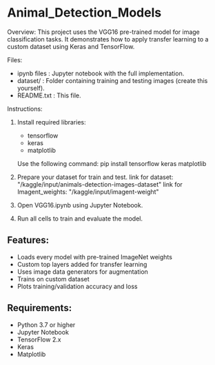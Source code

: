 # Animal_Detection_Models
Overview:
This project uses the VGG16 pre-trained model for image classification tasks.
It demonstrates how to apply transfer learning to a custom dataset using Keras and TensorFlow.

Files:
- ipynb files   : Jupyter notebook with the full implementation.
- dataset/      : Folder containing training and testing images (create this yourself).
- README.txt    : This file.

Instructions:
1. Install required libraries:
   - tensorflow
   - keras
   - matplotlib

   Use the following command:
   pip install tensorflow keras matplotlib

2. Prepare your dataset for train and test.
link for dataset: "/kaggle/input/animals-detection-images-dataset"
link for Imagent_weights: "/kaggle/input/imagent-weight"
4. Open VGG16.ipynb using Jupyter Notebook.
5. Run all cells to train and evaluate the model.

Features:
---------
- Loads every model with pre-trained ImageNet weights
- Custom top layers added for transfer learning
- Uses image data generators for augmentation
- Trains on custom dataset
- Plots training/validation accuracy and loss

Requirements:
-------------
- Python 3.7 or higher
- Jupyter Notebook
- TensorFlow 2.x
- Keras
- Matplotlib
